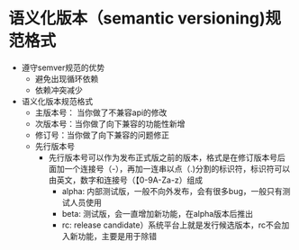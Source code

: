 # 语义化版本（semantic versioning)规范格式

- 遵守semver规范的优势
  - 避免出现循环依赖
  - 依赖冲突减少
- 语义化版本规范格式
  - 主版本号： 当你做了不兼容api的修改
  - 次版本号：当你做了向下兼容的功能性新增
  - 修订号：当你做了向下兼容的问题修正
  - 先行版本号
    - 先行版本号可以作为发布正式版之前的版本，格式是在修订版本号后面加一个连接号（-），再加一连串以点（.)分割的标识符，标识符可以由英文，数字和连接号（【0-9A-Za-z）组成
      - alpha: 内部测试版，一般不向外发布，会有很多bug，一般只有测试人员使用
      - beta: 测试版，会一直增加新功能，在alpha版本后推出
      - rc: release candidate）系统平台上就是发行候选版本，rc不会加入新功能，主要是用于除错